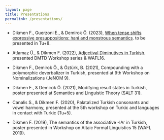 ```yaml
---
layout: page
title: Presentations
permalink: /presentations/
---
```


- Dikmen F., Guerzoni E., & Demirok Ö. (2023), [When tense shifts expressive presuppositions: hani and monstrous semantics](https://furkandikmen.com/assets/presentations/Tu+8.pdf). to be presented in Tu+8.

- Atlamaz Ü., & Dikmen F. (2022), [Adjectival Diminutives in Turkish](https://furkandikmen.com/assets/presentations/Adjectival_Dimunitives.pdf). presented DMTD Workshop series & WAFL16.

- Dikmen F., Demirok Ö., & Öztürk, B. (2021), Compounding with a polymorphic deverbalizer in Turkish, presented at 9th Workshop on Nominalizations (JeNOM 9).

- Dikmen F., & Demirok Ö. (2021), Modifying result states in Turkish, poster presented at Semantics and Linguistic Theory (SALT 31).

- Canalis S., & Dikmen F. (2020), Palatalized Turkish consonants and vowel harmony, presented at the 5th workshop on Turkic and languages in contact with Turkic (Tu+5).

- Dikmen F. (2019), The semantics of the associative -lAr in Turkish, poster presented in Workshop on Altaic Formal Linguistics 15 (WAFL 2019).


